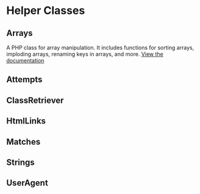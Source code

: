 # Helper Classes

## Arrays

A PHP class for array manipulation. It includes functions for sorting arrays, imploding arrays, renaming keys in arrays,
and more. [View the documentation](HelperClasses/Arrays.md)

## Attempts



## ClassRetriever 

## HtmlLinks

## Matches

## Strings

## UserAgent
